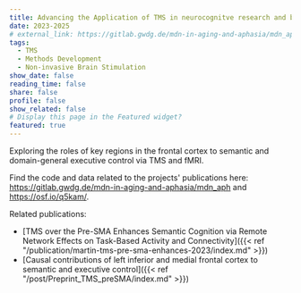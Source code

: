 ```yaml
---
title: Advancing the Application of TMS in neurocognitve research and beyond
date: 2023-2025
# external_link: https://gitlab.gwdg.de/mdn-in-aging-and-aphasia/mdn_aph
tags:
  - TMS
  - Methods Development
  - Non-invasive Brain Stimulation
show_date: false
reading_time: false
share: false
profile: false
show_related: false
# Display this page in the Featured widget?
featured: true
---
```


Exploring the roles of key regions in the frontal cortex to semantic and domain-general executive control via TMS and fMRI.

Find the code and data related to the projects' publications here: https://gitlab.gwdg.de/mdn-in-aging-and-aphasia/mdn_aph and https://osf.io/q5kam/.

Related publications: 
- [TMS over the Pre-SMA Enhances Semantic Cognition via Remote Network Effects on Task-Based Activity and Connectivity]({{< ref "/publication/martin-tms-pre-sma-enhances-2023/index.md" >}})
- [Causal contributions of left inferior and medial frontal cortex to semantic and executive control]({{< ref "/post/Preprint_TMS_preSMA/index.md" >}})

<!--more-->
